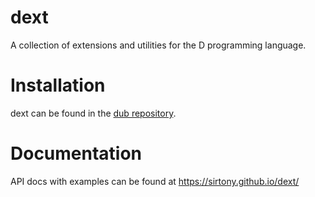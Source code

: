 dext
====
A collection of extensions and utilities for the D programming language.

Installation
============

dext can be found in the [dub repository](http://code.dlang.org/packages/dext).

Documentation
=============

API docs with examples can be found at https://sirtony.github.io/dext/
